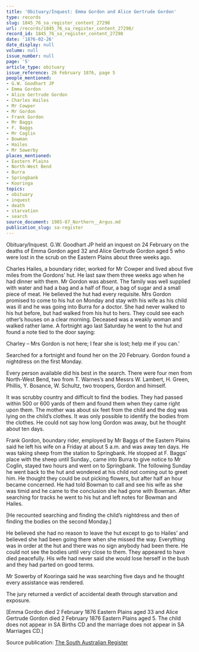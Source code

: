 ```yaml
---
title: 'Obituary/Inquest: Emma Gordon and Alice Gertrude Gordon'
type: records
slug: 1845_76_sa_register_content_27298
url: /records/1845_76_sa_register_content_27298/
record_id: 1845_76_sa_register_content_27298
date: '1876-02-26'
date_display: null
volume: null
issue_number: null
page: '5'
article_type: obituary
issue_reference: 26 February 1876, page 5
people_mentioned:
- G.W. Goodhart JP
- Emma Gordon
- Alice Gertrude Gordon
- Charles Hailes
- Mr Cowper
- Mr Gordon
- Frank Gordon
- Mr Baggs
- F. Baggs
- Mr Coglin
- Bowman
- Hailes
- Mr Sowerby
places_mentioned:
- Eastern Plains
- North-West Bend
- Burra
- Springbank
- Kooringa
topics:
- obituary
- inquest
- death
- starvation
- search
source_document: 1985-87_Northern__Argus.md
publication_slug: sa-register
---
```


Obituary/Inquest.  G.W. Goodhart JP held an inquest on 24 February on the deaths of Emma Gordon aged 32 and Alice Gertrude Gordon aged 5 who were lost in the scrub on the Eastern Plains about three weeks ago.

Charles Hailes, a boundary rider, worked for Mr Cowper and lived about five miles from the Gordons’ hut.  He last saw them three weeks ago when he had dinner with them.  Mr Gordon was absent.  The family was well supplied with water and had a bag and a half of flour, a bag of sugar and a small piece of meat.  He believed the hut had every requisite.  Mrs Gordon promised to come to his hut on Monday and stay with his wife as his child was ill and he was going into Burra for a doctor.  She had never walked to his hut before, but had walked from his hut to hers.  They could see each other’s houses on a clear morning.  Deceased was a weakly woman and walked rather lame.  A fortnight ago last Saturday he went to the hut and found a note tied to the door saying:

Charley – Mrs Gordon is not here; I fear she is lost; help me if you can.’

Searched for a fortnight and found her on the 20 February.  Gordon found a nightdress on the first Monday.

Every person available did his best in the search.  There were four men from North-West Bend, two from T. Warnes’s and Messrs W. Lambert, H. Green, Phillis, Y. Bosance, W. Schultz, two troopers, Gordon and himself.

It was scrubby country and difficult to find the bodies.  They had passed within 500 or 600 yards of them and found them when they came right upon them.  The mother was about six feet from the child and the dog was lying on the child’s clothes.  It was only possible to identify the bodies from the clothes.  He could not say how long Gordon was away, but he thought about ten days.

Frank Gordon, boundary rider, employed by Mr  Baggs of the Eastern Plains said he left his wife on a Friday at about 5 a.m. and was away ten days.  He was taking sheep from the station to Springbank.  He stopped at F. Baggs’ place with the sheep until Sunday., came into Burra to give notice to Mr Coglin, stayed two hours and went on to Springbank.  The following Sunday he went back to the hut and wondered at his child not coming out to greet him.  He thought they could be out picking flowers, but after half an hour became concerned.  He had told Bowman to call and see his wife as she was timid and he came to the conclusion she had gone with Bowman.  After searching for tracks he went to his hut and left notes for Bowman and Hailes.

[He recounted searching and finding the child’s nightdress and then of finding the bodies on the second Monday.]

He believed she had no reason to leave the hut except to go to Hailes’ and believed she had been going there when she missed the way.  Everything was in order at the hut and there was no sign anybody had been there.  He could not see the bodies until very close to them.  They appeared to have died peacefully.  His wife had never said she would lose herself in the bush and they had parted on good terms.

Mr Sowerby of Kooringa said he was searching five days and he thought every assistance was rendered.

The jury returned a verdict of accidental death through starvation and exposure.

[Emma Gordon died 2 February 1876 Eastern Plains aged 33 and Alice Gertrude Gordon died 2 February 1876 Eastern Plains aged 5.  The child does not appear in SA Births CD and the marriage does not appear in SA Marriages CD.]

Source publication: [The South Australian Register](/publications/sa-register/)
